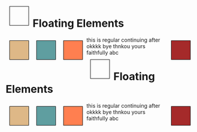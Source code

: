 <!DOCTYPE html>
<html>
<head>
<meta charset="utf-8">
<title>Floating Elements</title>
<style>

div {
	background-color: #00FFFF;
}
p {
	width: 50px;
	height: 50px;
	border: 1px solid black;
        float: left;
	margin: 10px;
}
#p1 {
	background-color: #A52A2A;
        float: right;
}
#p2 {
	background-color: #DEB887;
}
#p3 {
	background-color: #5F9EA0;
}
#p4 {
	background-color: #FF7F50;
}
</style>
</head>
<body>
<h1>Floating Elements</h1>

<div>
  <p id="p1"></p>
  <p id="p2"></p>
  <p id="p3"></p>
  <p id="p4"></p>
  <section>this is regular continuing after okkkk bye thnkou yours faithfully abc
  
</div>
</body>
</html><!DOCTYPE html>
<html>
<head>
<meta charset="utf-8">
<title>Floating Elements</title>
<style>

div {
	background-color: #00FFFF;
}
p {
	width: 50px;
	height: 50px;
	border: 1px solid black;
}
#p1 {
	background-color: #A52A2A;
}
#p2 {
	background-color: #DEB887;
}
#p3 {
	background-color: #5F9EA0;
}
#p4 {
	background-color: #FF7F50;
}
</style>
</head>
<body>
<h1>Floating Elements</h1>

<div>
  <p id="p1"></p>
  <p id="p2"></p>
  <p id="p3"></p>
  <p id="p4"></p>
  <section>this is regular continuing after okkkk bye thnkou yours faithfully abc
  
</div>
</body>
</html>
